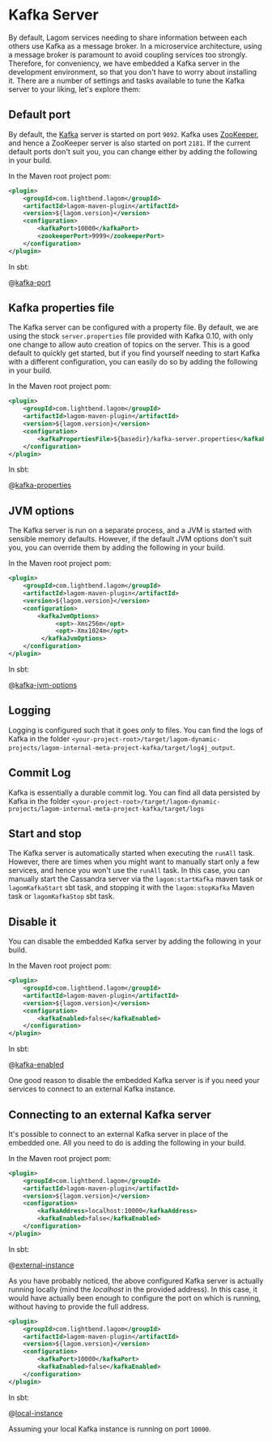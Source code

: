 # Kafka Server

By default, Lagom services needing to share information between each others use Kafka as a message broker. In a microservice architecture, using a message broker is paramount to avoid coupling services too strongly. Therefore, for conveniency, we have embedded a Kafka server in the development environment, so that you don't have to worry about installing it. There are a number of settings and tasks available to tune the Kafka server to your liking, let's explore them:

## Default port

By default, the [Kafka](http://kafka.apache.org/) server is started on port `9092`. Kafka uses [ZooKeeper](https://zookeeper.apache.org/), and hence a ZooKeeper server is also started on port `2181`. If the current default ports don't suit you, you can change either by adding the following in your build.

In the Maven root project pom:

```xml
<plugin>
    <groupId>com.lightbend.lagom</groupId>
    <artifactId>lagom-maven-plugin</artifactId>
    <version>${lagom.version}</version>
    <configuration>
        <kafkaPort>10000</kafkaPort>
        <zookeeperPort>9999</zookeeperPort>
    </configuration>
</plugin>
```

In sbt:

@[kafka-port](code/build-kafka-opts.sbt)

## Kafka properties file

The Kafka server can be configured with a property file. By default, we are using the stock `server.properties` file provided with Kafka 0.10, with only one change to allow auto creation of topics on the server. This is a good default to quickly get started, but if you find yourself needing to start Kafka with a different configuration, you can easily do so by adding the following in your build.   

In the Maven root project pom:

```xml
<plugin>
    <groupId>com.lightbend.lagom</groupId>
    <artifactId>lagom-maven-plugin</artifactId>
    <version>${lagom.version}</version>
    <configuration>
        <kafkaPropertiesFile>${basedir}/kafka-server.properties</kafkaPropertiesFile>
    </configuration>
</plugin>
```

In sbt:

@[kafka-properties](code/build-kafka-opts.sbt)

## JVM options

The Kafka server is run on a separate process, and a JVM is started with sensible memory defaults. However, if the default JVM options don't suit you, you can override them by adding the following in your build.

In the Maven root project pom:

```xml
<plugin>
    <groupId>com.lightbend.lagom</groupId>
    <artifactId>lagom-maven-plugin</artifactId>
    <version>${lagom.version}</version>
    <configuration>
        <kafkaJvmOptions>
             <opt>-Xms256m</opt>
             <opt>-Xmx1024m</opt>
         </kafkaJvmOptions>
    </configuration>
</plugin>
```

In sbt:

@[kafka-jvm-options](code/build-kafka-opts.sbt)

## Logging

Logging is configured such that it goes *only* to files. You can find the logs of Kafka in the folder `<your-project-root>/target/lagom-dynamic-projects/lagom-internal-meta-project-kafka/target/log4j_output`. 

## Commit Log

Kafka is essentially a durable commit log. You can find all data persisted by Kafka in the folder `<your-project-root>/target/lagom-dynamic-projects/lagom-internal-meta-project-kafka/target/logs`

## Start and stop

The Kafka server is automatically started when executing the `runAll` task. However, there are times when you might want to manually start only a few services, and hence you won't use the `runAll` task. In this case, you can manually start the Cassandra server via the `lagom:startKafka` maven task or `lagomKafkaStart` sbt task, and stopping it with the `lagom:stopKafka` Maven task or `lagomKafkaStop` sbt task.

## Disable it

You can disable the embedded Kafka server by adding the following in your build.

In the Maven root project pom:

```xml
<plugin>
    <groupId>com.lightbend.lagom</groupId>
    <artifactId>lagom-maven-plugin</artifactId>
    <version>${lagom.version}</version>
    <configuration>
        <kafkaEnabled>false</kafkaEnabled>
    </configuration>
</plugin>
```

In sbt:

@[kafka-enabled](code/build-kafka-opts.sbt)

One good reason to disable the embedded Kafka server is if you need your services to connect to an external Kafka instance.

## Connecting to an external Kafka server

It's possible to connect to an external Kafka server in place of the embedded one. All you need to do is adding the following in your build.

In the Maven root project pom:

```xml
<plugin>
    <groupId>com.lightbend.lagom</groupId>
    <artifactId>lagom-maven-plugin</artifactId>
    <version>${lagom.version}</version>
    <configuration>
        <kafkaAddress>localhost:10000</kafkaAddress>
        <kafkaEnabled>false</kafkaEnabled>
    </configuration>
</plugin>
```

In sbt:

@[external-instance](code/build-kafka-opts2.sbt)

As you have probably noticed, the above configured Kafka server is actually running locally (mind the *localhost* in the provided address). In this case, it would have actually been enough to configure the port on which is running, without having to provide the full address.   

```xml
<plugin>
    <groupId>com.lightbend.lagom</groupId>
    <artifactId>lagom-maven-plugin</artifactId>
    <version>${lagom.version}</version>
    <configuration>
        <kafkaPort>10000</kafkaPort>
        <kafkaEnabled>false</kafkaEnabled>
    </configuration>
</plugin>
```

In sbt:

@[local-instance](code/build-kafka-opts2.sbt)

Assuming your local Kafka instance is running on port `10000`.
